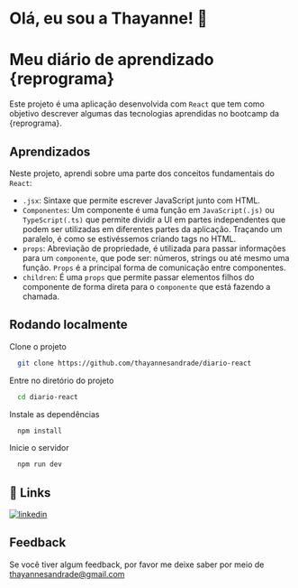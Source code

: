 
# Olá, eu sou a Thayanne! 👋


# Meu diário de aprendizado {reprograma}

Este projeto é uma aplicação desenvolvida com `React` que tem como objetivo descrever algumas das tecnologias aprendidas no bootcamp da {reprograma}.





## Aprendizados


Neste projeto, aprendi sobre uma parte dos conceitos fundamentais do `React`:

- `.jsx`: Sintaxe que permite escrever JavaScript junto com HTML.
- `Componentes`: Um componente é uma função em `JavaScript(.js)` ou `TypeScript(.ts)` que permite dividir a UI em partes independentes que podem ser utilizadas em diferentes partes da aplicação. Traçando um paralelo, é como se estivéssemos criando tags no HTML.
- `props`: Abreviação de propriedade, é utilizada para passar informações para um `componente`, que pode ser: números, strings ou até mesmo uma função. `Props` é a principal forma de comunicação entre componentes.
- `children`: É uma `props` que permite passar elementos filhos do componente de forma direta para o `componente` que está fazendo a chamada.
## Rodando localmente

Clone o projeto

```bash
  git clone https://github.com/thayannesandrade/diario-react
```

Entre no diretório do projeto

```bash
  cd diario-react
```

Instale as dependências

```bash
  npm install
```

Inicie o servidor

```bash
  npm run dev
```


## 🔗 Links

[![linkedin](https://img.shields.io/badge/linkedin-0A66C2?style=for-the-badge&logo=linkedin&logoColor=white)](https://www.linkedin.com/in/thayanne-andrade/)



## Feedback

Se você tiver algum feedback, por favor me deixe saber por meio de thayannesandrade@gmail.com

